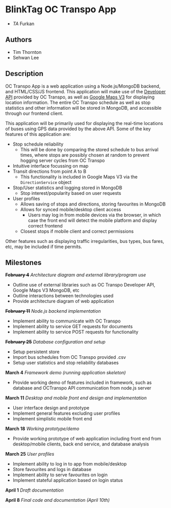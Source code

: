 BlinkTag OC Transpo App
=======================
* *TA* Furkan

Authors
-------
* Tim Thornton
* Sehwan Lee

Description
-----------
OC Transpo App is a web application using a Node.js/MongoDB backend, and HTML/CSS/JS frontend. This application will make use of the [Developer API](http://www.octranspo1.com/developers/documentation/) provided by OC Transpo, as well as [Google Maps V3](https://developers.google.com/maps/documentation/javascript/reference/) for displaying location information. The entire OC Transpo schedule as well as stop statistics and other information will be stored in MongoDB, and accessible through our frontend client.

This application will be primarily used for displaying the real-time locations of buses using GPS data provided by the above API. Some of the key features of this application are:
* Stop schedule reliability
    * This will be done by comparing the stored schedule to bus arrival times, where stops are possibly chosen at random to prevent hogging server cycles from OC Transpo
* Intuitive interface focussing on map
* Transit directions from point A to B
	* This functionality is included in Google Maps V3 via the `DirectionService` object
* Stop/User statistics and logging stored in MongoDB
	* Stop interest/popularity based on user requests
* User profiles
	* Allows saving of stops and directions, storing favourites in MongoDB
	* Allows for synced mobile/desktop client access
		* Users may log in from mobile devices via the browser, in which case the front end will detect the mobile platform and display correct frontend
	* Closest stops if mobile client and correct permissions

Other features such as displaying traffic irregularities, bus types, bus fares, etc, may be included if time permits.

Milestones
----------

~~**February 4**~~
*Architecture diagram and external library/program use*
* Outline use of external libraries such as OC Transpo Developer API, Google Maps V3 MongoDB, etc
* Outline interactions between technologies used
* Provide architecture diagram of web application

~~**February 11**~~
*Node.js backend implementation*
* Implement ability to communicate with OC Transpo
* Implement ability to service GET requests for documents
* Implement ability to service POST requests for functionality

~~**February 25**~~
*Database configuration and setup*
* Setup persistent store
* Import bus schedules from OC Transpo provided .csv
* Setup user statistics and stop reliability databases

**March 4**
*Framework demo (running application skeleton)*
* Provide working demo of features included in framework, such as database and OCTranspo API communication from node.js server

**March 11**
*Desktop and mobile front end design and implementation*
* User interface design and prototype
* Implement general features excluding user profiles
* Implement simplistic mobile front end

**March 18**
*Working prototype/demo*
* Provide working prototype of web application including front end from desktop/mobile clients, back end service, and database analysis

**March 25**
*User profiles*
* Implement ability to log in to app from mobile/desktop
* Store favourites and logs in database
* Implement ability to serve favourites on login
* Implement stateful application based on login status

**April 1**
*Draft documentation*

**April 8**
*Final code and documentation (April 10th)*
